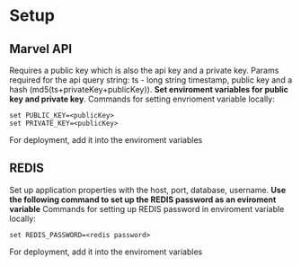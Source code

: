 # Setup

## Marvel API
Requires a public key which is also the api key and a private key.
Params required for the api query string: ts - long string timestamp, public key and a hash (md5(ts+privateKey+publicKey)).
**Set enviroment variables for public key and private key**.
Commands for setting envrioment variable locally:
```
set PUBLIC_KEY=<publicKey>
set PRIVATE_KEY=<publicKey>
```
For deployment, add it into the enviroment variables

## REDIS
Set up application properties with the host, port, database, username.
**Use the following command to set up the REDIS password as an eviroment variable**
Commands for setting up REDIS password in enviroment variable locally:
```
set REDIS_PASSWORD=<redis password>
```
For deployment, add it into the enviroment variables

